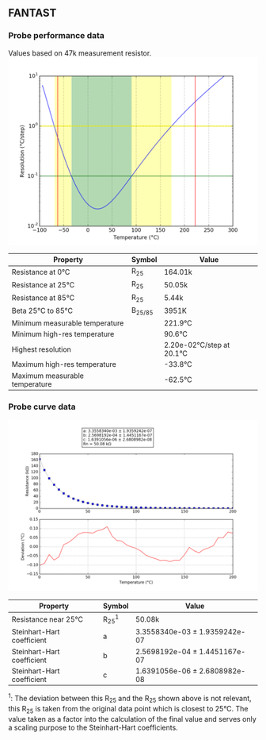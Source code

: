 
## FANTAST
### Probe performance data

Values based on 47k measurement resistor.
![Sensor performance chart](FANTAST_resolution.png)

Property | Symbol | Value
-------- | -------- | --------
Resistance at 0°C | R<sub>25</sub> | 164.01k
Resistance at 25°C | R<sub>25</sub> | 50.05k
Resistance at 85°C | R<sub>25</sub> | 5.44k
Beta 25°C to 85°C | B<sub>25/85</sub>| 3951K
Minimum measurable temperature | | 221.9°C
Minimum high-res temperature | | 90.6°C
Highest resolution || 2.20e-02°C/step at 20.1°C
Maximum high-res temperature | | -33.8°C
Maximum measurable temperature | | -62.5°C

### Probe curve data
![Probe fit chart](FANTAST_curve.png)

Property | Symbol | Value
-------- | -------- | --------
Resistance near 25°C | R<sub>25</sub><sup>1</sup> | 50.08k
Steinhart-Hart coefficient | a | 3.3558340e-03 ± 1.9359242e-07
Steinhart-Hart coefficient | b | 2.5698192e-04 ± 1.4451167e-07
Steinhart-Hart coefficient | c | 1.6391056e-06 ± 2.6808982e-08

<sup>1</sup>: The deviation between this R<sub>25</sub> and the R<sub>25</sub> shown above is not relevant, this R<sub>25</sub> is taken from the original data point which is closest to 25°C. The value taken as a factor into the calculation of the final value and serves only a scaling purpose to the Steinhart-Hart coefficients.
